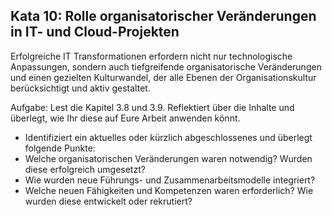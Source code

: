 ## Kata 10: Rolle organisatorischer Veränderungen in IT- und Cloud-Projekten ##

Erfolgreiche IT Transformationen erfordern nicht nur technologische Anpassungen, sondern auch tiefgreifende organisatorische Veränderungen und einen gezielten Kulturwandel, der alle Ebenen der Organisationskultur berücksichtigt und aktiv gestaltet.

Aufgabe: Lest die Kapitel 3.8 und 3.9. Reflektiert über die Inhalte und überlegt, wie Ihr diese auf Eure Arbeit anwenden könnt.

- Identifiziert ein aktuelles oder kürzlich abgeschlossenes und überlegt folgende Punkte:
- Welche organisatorischen Veränderungen waren notwendig? Wurden diese erfolgreich umgesetzt?
- Wie wurden neue Führungs- und Zusammenarbeitsmodelle integriert?
- Welche neuen Fähigkeiten und Kompetenzen waren erforderlich? Wie wurden diese entwickelt oder rekrutiert?
